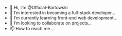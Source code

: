 - 👋 Hi, I’m @Official-Bartowski
- 👀 I’m interested in becoming a full-stack developer...
- 🌱 I’m currently learning front-end web development...
- 💞️ I’m looking to collaborate on projects...
- 📫 How to reach me ...

<!---
Official-Bartowski/Official-Bartowski is a ✨ special ✨ repository because its `README.md` (this file) appears on your GitHub profile.
You can click the Preview link to take a look at your changes.
--->
